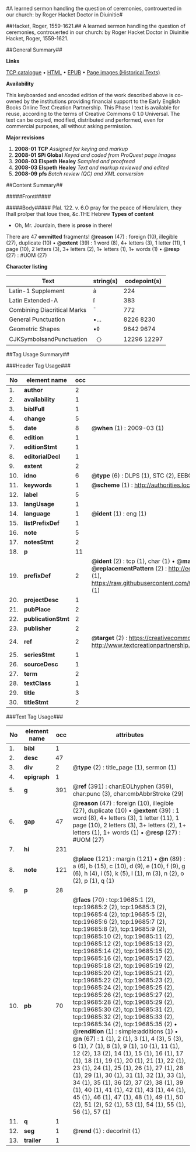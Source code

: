 #A learned sermon handling the question of ceremonies, controuerted in our church: by Roger Hacket Doctor in Diuinitie#

##Hacket, Roger, 1559-1621.##
A learned sermon handling the question of ceremonies, controuerted in our church: by Roger Hacket Doctor in Diuinitie
Hacket, Roger, 1559-1621.

##General Summary##

**Links**

[TCP catalogue](http://www.ota.ox.ac.uk/tcp/)  • 
[HTML](http://tei.it.ox.ac.uk/tcp/Texts-HTML/free/A02/A02456.html)  • 
[EPUB](http://tei.it.ox.ac.uk/tcp/Texts-EPUB/free/A02/A02456.epub) • 
[Page images (Historical Texts)](https://data.historicaltexts.jisc.ac.uk/view?pubId=eebo-99854275e&pageId=eebo-99854275e-19685-1)

**Availability**

This keyboarded and encoded edition of the
	       work described above is co-owned by the institutions
	       providing financial support to the Early English Books
	       Online Text Creation Partnership. This Phase I text is
	       available for reuse, according to the terms of Creative
	       Commons 0 1.0 Universal. The text can be copied,
	       modified, distributed and performed, even for
	       commercial purposes, all without asking permission.

**Major revisions**

1. __2008-01__ __TCP__ *Assigned for keying and markup*
1. __2008-01__ __SPi Global__ *Keyed and coded from ProQuest page images*
1. __2008-03__ __Elspeth Healey__ *Sampled and proofread*
1. __2008-03__ __Elspeth Healey__ *Text and markup reviewed and edited*
1. __2008-09__ __pfs__ *Batch review (QC) and XML conversion*

##Content Summary##

#####Front#####

#####Body#####
Pſal. 122. v. 6.O pray for the peace of Hieruſalem, they ſhall proſper that loue thee, &c.THE Hebrew
**Types of content**

  * Oh, Mr. Jourdain, there is **prose** in there!

There are 47 **ommitted** fragments! 
 @__reason__ (47) : foreign (10), illegible (27), duplicate (10)  •  @__extent__ (39) : 1 word (8), 4+ letters (3), 1 letter (11), 1 page (10), 2 letters (3), 3+ letters (2), 1+ letters (1), 1+ words (1)  •  @__resp__ (27) : #UOM (27)

**Character listing**


|Text|string(s)|codepoint(s)|
|---|---|---|
|Latin-1 Supplement|à|224|
|Latin Extended-A|ſ|383|
|Combining             Diacritical Marks|̄|772|
|General Punctuation|•…|8226 8230|
|Geometric Shapes|▪◊|9642 9674|
|CJKSymbolsandPunctuation|〈〉|12296 12297|

##Tag Usage Summary##

###Header Tag Usage###

|No|element name|occ|attributes|
|---|---|---|---|
|1.|__author__|2||
|2.|__availability__|1||
|3.|__biblFull__|1||
|4.|__change__|5||
|5.|__date__|8| @__when__ (1) : 2009-03 (1)|
|6.|__edition__|1||
|7.|__editionStmt__|1||
|8.|__editorialDecl__|1||
|9.|__extent__|2||
|10.|__idno__|6| @__type__ (6) : DLPS (1), STC (2), EEBO-CITATION (1), PROQUEST (1), VID (1)|
|11.|__keywords__|1| @__scheme__ (1) : http://authorities.loc.gov/ (1)|
|12.|__label__|5||
|13.|__langUsage__|1||
|14.|__language__|1| @__ident__ (1) : eng (1)|
|15.|__listPrefixDef__|1||
|16.|__note__|5||
|17.|__notesStmt__|2||
|18.|__p__|11||
|19.|__prefixDef__|2| @__ident__ (2) : tcp (1), char (1)  •  @__matchPattern__ (2) : ([0-9\-]+):([0-9IVX]+) (1), (.+) (1)  •  @__replacementPattern__ (2) : http://eebo.chadwyck.com/downloadtiff?vid=$1&page=$2 (1), https://raw.githubusercontent.com/textcreationpartnership/Texts/master/tcpchars.xml#$1 (1)|
|20.|__projectDesc__|1||
|21.|__pubPlace__|2||
|22.|__publicationStmt__|2||
|23.|__publisher__|2||
|24.|__ref__|2| @__target__ (2) : https://creativecommons.org/publicdomain/zero/1.0/ (1), http://www.textcreationpartnership.org/docs/. (1)|
|25.|__seriesStmt__|1||
|26.|__sourceDesc__|1||
|27.|__term__|2||
|28.|__textClass__|1||
|29.|__title__|3||
|30.|__titleStmt__|2||


###Text Tag Usage###

|No|element name|occ|attributes|
|---|---|---|---|
|1.|__bibl__|1||
|2.|__desc__|47||
|3.|__div__|2| @__type__ (2) : title_page (1), sermon (1)|
|4.|__epigraph__|1||
|5.|__g__|391| @__ref__ (391) : char:EOLhyphen (359), char:punc (3), char:cmbAbbrStroke (29)|
|6.|__gap__|47| @__reason__ (47) : foreign (10), illegible (27), duplicate (10)  •  @__extent__ (39) : 1 word (8), 4+ letters (3), 1 letter (11), 1 page (10), 2 letters (3), 3+ letters (2), 1+ letters (1), 1+ words (1)  •  @__resp__ (27) : #UOM (27)|
|7.|__hi__|231||
|8.|__note__|121| @__place__ (121) : margin (121)  •  @__n__ (89) : a (6), b (15), c (10), d (9), e (10), f (9), g (6), h (4), i (5), k (5), l (1), m (3), n (2), o (2), p (1), q (1)|
|9.|__p__|28||
|10.|__pb__|70| @__facs__ (70) : tcp:19685:1 (2), tcp:19685:2 (2), tcp:19685:3 (2), tcp:19685:4 (2), tcp:19685:5 (2), tcp:19685:6 (2), tcp:19685:7 (2), tcp:19685:8 (2), tcp:19685:9 (2), tcp:19685:10 (2), tcp:19685:11 (2), tcp:19685:12 (2), tcp:19685:13 (2), tcp:19685:14 (2), tcp:19685:15 (2), tcp:19685:16 (2), tcp:19685:17 (2), tcp:19685:18 (2), tcp:19685:19 (2), tcp:19685:20 (2), tcp:19685:21 (2), tcp:19685:22 (2), tcp:19685:23 (2), tcp:19685:24 (2), tcp:19685:25 (2), tcp:19685:26 (2), tcp:19685:27 (2), tcp:19685:28 (2), tcp:19685:29 (2), tcp:19685:30 (2), tcp:19685:31 (2), tcp:19685:32 (2), tcp:19685:33 (2), tcp:19685:34 (2), tcp:19685:35 (2)  •  @__rendition__ (1) : simple:additions (1)  •  @__n__ (67) : 1 (1), 2 (1), 3 (1), 4 (3), 5 (3), 6 (1), 7 (1), 8 (1), 9 (1), 10 (1), 11 (1), 12 (2), 13 (2), 14 (1), 15 (1), 16 (1), 17 (1), 18 (1), 19 (1), 20 (1), 21 (1), 22 (1), 23 (1), 24 (1), 25 (1), 26 (1), 27 (1), 28 (1), 29 (1), 30 (1), 31 (1), 32 (1), 33 (1), 34 (1), 35 (1), 36 (2), 37 (2), 38 (1), 39 (1), 40 (1), 41 (1), 42 (1), 43 (1), 44 (1), 45 (1), 46 (1), 47 (1), 48 (1), 49 (1), 50 (2), 51 (2), 52 (1), 53 (1), 54 (1), 55 (1), 56 (1), 57 (1)|
|11.|__q__|1||
|12.|__seg__|1| @__rend__ (1) : decorInit (1)|
|13.|__trailer__|1||

